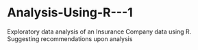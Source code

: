 # Analysis-Using-R---1
Exploratory data analysis of an Insurance Company data using R. Suggesting recommendations upon analysis
